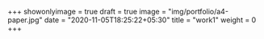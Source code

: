 +++
showonlyimage = true
draft = true
image = "img/portfolio/a4-paper.jpg"
date = "2020-11-05T18:25:22+05:30"
title = "work1"
weight = 0
+++

